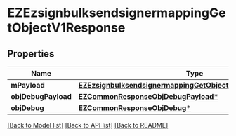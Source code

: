# EZEzsignbulksendsignermappingGetObjectV1Response

## Properties
Name | Type | Description | Notes
------------ | ------------- | ------------- | -------------
**mPayload** | [**EZEzsignbulksendsignermappingGetObjectV1ResponseMPayload***](EZEzsignbulksendsignermappingGetObjectV1ResponseMPayload.md) |  | 
**objDebugPayload** | [**EZCommonResponseObjDebugPayload***](EZCommonResponseObjDebugPayload.md) |  | [optional] 
**objDebug** | [**EZCommonResponseObjDebug***](EZCommonResponseObjDebug.md) |  | [optional] 

[[Back to Model list]](../README.md#documentation-for-models) [[Back to API list]](../README.md#documentation-for-api-endpoints) [[Back to README]](../README.md)


